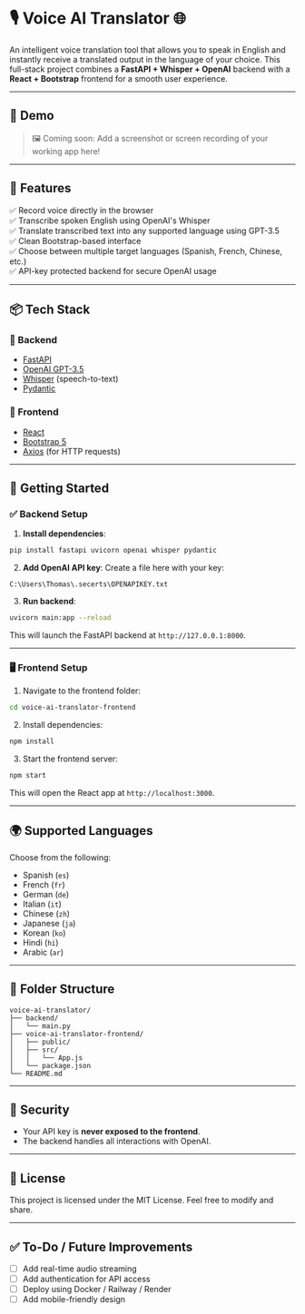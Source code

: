 
# 🎙️ Voice AI Translator 🌐

An intelligent voice translation tool that allows you to speak in English and instantly receive a translated output in the language of your choice. This full-stack project combines a **FastAPI + Whisper + OpenAI** backend with a **React + Bootstrap** frontend for a smooth user experience.

---

## 📸 Demo

> 🖼️ Coming soon: Add a screenshot or screen recording of your working app here!

---

## 🔧 Features

✅ Record voice directly in the browser  
✅ Transcribe spoken English using OpenAI's Whisper  
✅ Translate transcribed text into any supported language using GPT-3.5  
✅ Clean Bootstrap-based interface  
✅ Choose between multiple target languages (Spanish, French, Chinese, etc.)  
✅ API-key protected backend for secure OpenAI usage

---

## 📦 Tech Stack

### 🧠 Backend

- [FastAPI](https://fastapi.tiangolo.com/)
- [OpenAI GPT-3.5](https://platform.openai.com/docs)
- [Whisper](https://github.com/openai/whisper) (speech-to-text)
- [Pydantic](https://docs.pydantic.dev/)

### 🎨 Frontend

- [React](https://reactjs.org/)
- [Bootstrap 5](https://getbootstrap.com/)
- [Axios](https://axios-http.com/) (for HTTP requests)

---

## 🚀 Getting Started

### ✅ Backend Setup

1. **Install dependencies**:

```bash
pip install fastapi uvicorn openai whisper pydantic
```

2. **Add OpenAI API key**:
Create a file here with your key:
```
C:\Users\Thomas\.secerts\OPENAPIKEY.txt
```

3. **Run backend**:

```bash
uvicorn main:app --reload
```

This will launch the FastAPI backend at `http://127.0.0.1:8000`.

---

### 🖥️ Frontend Setup

1. Navigate to the frontend folder:

```bash
cd voice-ai-translator-frontend
```

2. Install dependencies:

```bash
npm install
```

3. Start the frontend server:

```bash
npm start
```

This will open the React app at `http://localhost:3000`.

---

## 🌍 Supported Languages

Choose from the following:
- Spanish (`es`)
- French (`fr`)
- German (`de`)
- Italian (`it`)
- Chinese (`zh`)
- Japanese (`ja`)
- Korean (`ko`)
- Hindi (`hi`)
- Arabic (`ar`)

---

## 📁 Folder Structure

```
voice-ai-translator/
├── backend/
│   └── main.py
├── voice-ai-translator-frontend/
│   ├── public/
│   ├── src/
│   │   └── App.js
│   └── package.json
└── README.md
```

---

## 🔐 Security

- Your API key is **never exposed to the frontend**.
- The backend handles all interactions with OpenAI.

---

## 🧾 License

This project is licensed under the MIT License. Feel free to modify and share.

---

## ✅ To-Do / Future Improvements

- [ ] Add real-time audio streaming
- [ ] Add authentication for API access
- [ ] Deploy using Docker / Railway / Render
- [ ] Add mobile-friendly design
